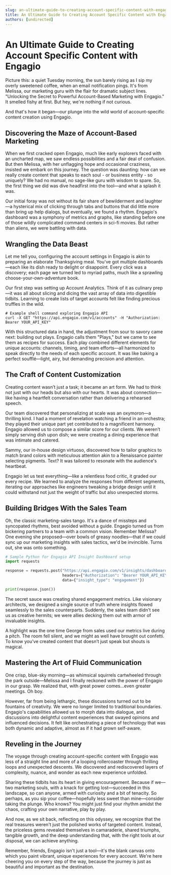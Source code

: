 ```yaml
---
slug: an-ultimate-guide-to-creating-account-specific-content-with-engagio
title: An Ultimate Guide to Creating Account Specific Content with Engagio
authors: [undirected]
---
```



# An Ultimate Guide to Creating Account Specific Content with Engagio

Picture this: a quiet Tuesday morning, the sun barely rising as I sip my overly sweetened coffee, when an email notification pings. It's from Melissa, our marketing guru with the flair for dramatic subject lines. "Unlocking the Secret to Powerful Account-Based Marketing with Engagio." It smelled fishy at first. But hey, we're nothing if not curious.

And that's how it began—our plunge into the wild world of account-specific content creation using Engagio. 

## Discovering the Maze of Account-Based Marketing

When we first cracked open Engagio, much like early explorers faced with an uncharted map, we saw endless possibilities and a fair deal of confusion. But then Melissa, with her unflagging hope and occasional craziness, insisted we embark on this journey. The question was daunting: how can we really create content that speaks to each soul - or business entity - so uniquely? We had no manual, no sage-like guru with wisdom to spare. So, the first thing we did was dive headfirst into the tool—and what a splash it was.

Our initial foray was not without its fair share of bewilderment and laughter—a hysterical mix of clicking through tabs and buttons that did little more than bring up help dialogs, but eventually, we found a rhythm. Engagio's dashboard was a symphony of metrics and graphs, like standing before one of those wildly complicated command centers in sci-fi movies. But rather than aliens, we were battling with data.

## Wrangling the Data Beast

Let me tell you, configuring the account settings in Engagio is akin to preparing an elaborate Thanksgiving meal. You've got multiple dashboards—each like its dish ready to delight or disappoint. Every click was a discovery; each page we turned led to myriad paths, much like a sprawling choose-your-own-adventure book. 

Our first step was setting up Account Analytics. Think of it as culinary prep—it was all about slicing and dicing the vast array of data into digestible tidbits. Learning to create lists of target accounts felt like finding precious truffles in the wild. 

```shell
# Example shell command exploring Engagio API
curl -X GET "https://api.engagio.com/v1/accounts" -H "Authorization: Bearer YOUR_API_KEY"
```

With this structured data in hand, the adjustment from sour to savory came next: building out plays. Engagio calls them "Plays," but we came to see them as recipes for success. Each play combined different elements for unique accounts: channels, timing, and team efforts—all harmonized to speak directly to the needs of each specific account. It was like baking a perfect soufflé—light, airy, but demanding precision and attention.

## The Craft of Content Customization

Creating content wasn’t just a task; it became an art form. We had to think not just with our heads but also with our hearts. It was about connection—like having a heartfelt conversation rather than delivering a rehearsed speech. 

Our team discovered that personalizing at scale was an oxymoron—a thrilling kind. I had a moment of revelation watching a friend in an orchestra; they played their unique part yet contributed to a magnificent harmony. Engagio allowed us to compose a similar score for our clients. We weren’t simply serving dish upon dish; we were creating a dining experience that was intimate and catered.

Sammy, our in-house design virtuoso, discovered how to tailor graphics to match brand colors with meticulous attention akin to a Renaissance painter selecting pigments. Text? It was tailored to resonate with the audience's heartbeat. 

Engagio let us test everything—like a relentless food critic, it graded our every recipe. We learned to analyze the responses from different segments, iterating our approaches like engineers tweaking a bridge design until it could withstand not just the weight of traffic but also unexpected storms.

## Building Bridges With the Sales Team

Oh, the classic marketing-sales tango. It's a dance of missteps and syncopated rhythms, best avoided without a guide. Engagio turned us from bickering partners to a team with a common vision. Remember Melissa? One evening she proposed—over bowls of greasy noodles—that if we could sync up our marketing insights with sales tactics, we'd be invincible. Turns out, she was onto something.

```python
# Sample Python for Engagio API Insight Dashboard setup
import requests

response = requests.post("https://api.engagio.com/v1/insights/dashboard",
                         headers={"Authorization": "Bearer YOUR_API_KEY"},
                         data={"insight_type": "engagement"})

print(response.json())
```

The secret sauce was creating shared engagement metrics. Like visionary architects, we designed a single source of truth where insights flowed seamlessly to the sales counterparts. Suddenly, the sales team didn't see us as creative hermits; we were allies decking them out with armor of invaluable insights.

A highlight was the one time George from sales used our metrics live during a pitch. The room fell silent, and we might as well have brought out confetti. To know you’ve created content that doesn’t just speak but shouts is magical.

## Mastering the Art of Fluid Communication

One crisp, blue-sky morning—as whimsical squirrels cartwheeled through the park outside—Melissa and I finally reckoned with the power of Engagio in our grasp. We realized that, with great power comes...even greater meetings. Oh boy.

However, far from being lethargic, these discussions turned out to be fountains of creativity. We were no longer limited to traditional boundaries. Engagio's capabilities allowed us to morph data into dialogue, and discussions into delightful content experiences that swayed opinions and influenced decisions. It felt like orchestrating a piece of technology that was both dynamic and adaptive, almost as if it had grown self-aware.

## Reveling in the Journey

The voyage through creating account-specific content with Engagio was less of a straight line and more of a looping rollercoaster through thrilling loops and unexpected descents. We discovered and rediscovered layers of complexity, nuance, and wonder as each new experience unfolded. 

Sharing these tidbits has its heart in giving encouragement. Because if we—two marketing souls, with a knack for getting lost—succeeded in this landscape, so can anyone, armed with curiosity and a bit of tenacity. So perhaps, as you sip your coffee—hopefully less sweet than mine—consider taking the plunge. Who knows? You might just find your rhythm amidst the chaos, crafting your own narrative, play by play.

And now, as we sit back, reflecting on this odyssey, we recognize that the real treasures weren't just the polished works of targeted content. Instead, the priceless gems revealed themselves in camaraderie, shared triumphs, tangible growth, and the deep understanding that, with the right tools at our disposal, we can achieve anything.

Remember, friends, Engagio isn't just a tool—it's the blank canvas onto which you paint vibrant, unique experiences for every account. We're here cheering you on every step of the way, because the journey is just as beautiful and important as the destination.